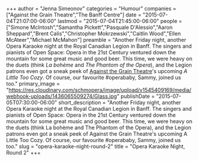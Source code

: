 +++
author = "Jenna Simeonov"
categories = "Humour"
companies = ["Against the Grain Theatre","The Banff Centre"]
date = "2015-07-04T21:07:00-06:00"
lastmod = "2015-07-04T21:45:00-06:00"
people = ["Simone McIntosh","Samantha Pickett","Pasquale D'Alessio","Aaron Sheppard","Brent Calis","Christopher Mokrzewski","Caitlin Wood","Ellen McAteer","Michael McMahon"]
preamble = "Another Friday night, another Opera Karaoke night at the Royal Canadian Legion in Banff. The singers and pianists of Open Space: Opera in the 21st Century ventured down the mountain for some great music and good beer. This time, we were heavy on the duets (think *La bohème* and *The Phantom of the Opera*), and the Legion patrons even got a sneak peek of [Against the Grain Theatre](/scene/companies/against-the-grain-theatre/)'s upcoming *A Little Too Cozy*. Of course, our favourite #operababy, Sammy, joined us too."
primary_image = "https://res.cloudinary.com/schmopera/image/upload/v1545409169/media/webhook-uploads/1436065509274/Glass.jpg"
publishDate = "2015-07-05T07:30:00-06:00"
short_description = "Another Friday night, another Opera Karaoke night at the Royal Canadian Legion in Banff. The singers and pianists of Open Space: Opera in the 21st Century ventured down the mountain for some great music and good beer. This time, we were heavy on the duets (think La bohème and The Phantom of the Opera), and the Legion patrons even got a sneak peek of Against the Grain Theatre&#039;s upcoming A Little Too Cozy. Of course, our favourite #operababy, Sammy, joined us too."
slug = "opera-karaoke-night-round-2"
title = "Opera Karaoke Night, Round 2"
+++


